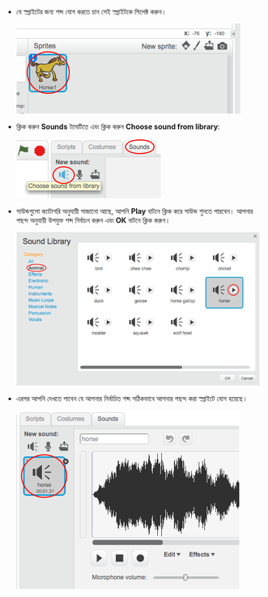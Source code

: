 + যে স্প্রাইটের জন্য শব্দ যোগ করতে চান সেই স্প্রাইটকে সিলেক্ট করুন।
    
    ![screenshot](images/sprite-select.png)

+ ক্লিক করুন **Sounds** ট্যাবটিতে এবং ক্লিক করুন **Choose sound from library**:
    
    ![screenshot](images/import-sound.png)

+ সাউন্ডগুলো ক্যাটাগরি অনুযায়ী সাজানো আছে, আপনি **Play** বাটনে ক্লিক করে সাউন্ড শুনতে পারবেন। আপনার পছন্দ অনুযায়ী উপযুক্ত শব্দ নির্বাচন করুন এবং **OK** বাটনে ক্লিক করুন।
    
    ![screenshot](images/choose-sound.png)

+ এরপর আপনি দেখতে পাবেন যে আপনার নির্বাচিত শব্দ সঠিকভাবে আপনার পছন্দ করা স্প্রাইটে যোগ হয়েছে।
    
    ![screenshot](images/sound-imported.png)